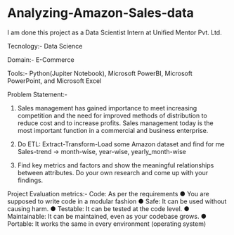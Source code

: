 # Analyzing-Amazon-Sales-data

I am done this project as a Data Scientist Intern at Unified Mentor Pvt. Ltd.

Tecnology:- Data Science

Domain:- E-Commerce

Tools:- Python(Jupiter Notebook), Microsoft PowerBI, Microsoft PowerPoint, and Microsoft Excel

Problem Statement:-
1. Sales management has gained importance to meet increasing competition and the need for improved methods of distribution to reduce cost and to increase profits. Sales management today is the most important function in a commercial and business enterprise.

2. Do ETL: Extract-Transform-Load some Amazon dataset and find for me Sales-trend -> month-wise, year-wise, yearly_month-wise

3. Find key metrics and factors and show the meaningful relationships between attributes. Do your own research and come up with your findings.

Project Evaluation metrics:-
Code: As per the requirements
● You are supposed to write code in a modular fashion
● Safe: It can be used without causing harm.
● Testable: It can be tested at the code level.
● Maintainable: It can be maintained, even as your codebase grows.
● Portable: It works the same in every environment (operating system)
